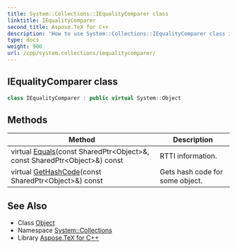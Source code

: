 ```yaml
---
title: System::Collections::IEqualityComparer class
linktitle: IEqualityComparer
second_title: Aspose.TeX for C++
description: 'How to use System::Collections::IEqualityComparer class in C++.'
type: docs
weight: 900
url: /cpp/system.collections/iequalitycomparer/
---
```

## IEqualityComparer class




```cpp
class IEqualityComparer : public virtual System::Object
```

## Methods

| Method | Description |
| --- | --- |
| virtual [Equals](./equals/)(const SharedPtr\<Object\>\&, const SharedPtr\<Object\>\&) const | RTTI information. |
| virtual [GetHashCode](./gethashcode/)(const SharedPtr\<Object\>\&) const | Gets hash code for some object. |
## See Also

* Class [Object](../../system/object/)
* Namespace [System::Collections](../)
* Library [Aspose.TeX for C++](../../)
